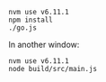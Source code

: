 ```
nvm use v6.11.1
npm install
./go.js
```

In another window:

```
nvm use v6.11.1
node build/src/main.js
```
